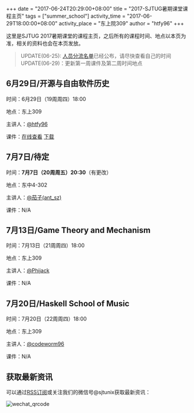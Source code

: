 +++
date = "2017-06-24T20:29:00+08:00"
title = "2017-SJTUG暑期课堂课程主页"
tags = ["summer_school"]
activity_time = "2017-06-29T18:00:00+08:00"
activity_place = "东上院309"
author = "htfy96"
+++

这里是SJTUG 2017暑期课堂的课程主页，之后所有的课程时间、地点以本页为准，相关的资料也会在本页发放。

> UPDATE(06-25): [人员分流名单](/post/2017-06-25-summer-class-schedule)已经公布，请尽快查看自己的时间
> UPDATE(06-29)：更新第一周课件及第二周时间地点


## 6月29日/开源与自由软件历史
时间：6月29日（19周周四）18:00

地点：东上309

主讲人：[@htfy96](https://intmainreturn0.com)

课件：[在线查看](http://sjtug.org/sharing/2017-06-29/) [下载](https://github.com/sjtug/sharing/tree/master/2017-06-29)

## 7月7日/待定
时间：__7月7日（20周周五）20:30__（有更改）

地点：东中4-302

主讲人：[@茄子(ant_sz)](https://io-meter.com) 

课件：N/A

## 7月13日/Game Theory and Mechanism
时间：7月13日（21周周四）18:00

地点：东上309

主讲人：[@Phijack](javascript:;)

课件：N/A

## 7月20日/Haskell School of Music

时间：7月20日（22周周四）18:00

地点：东上309

主讲人：[@codeworm96](http://codeworm96.github.io)

课件：N/A

## 获取最新资讯

可以通过[RSS订阅](http://sjtug.org/tags/summer_school/index.xml)或关注我们的微信号@sjtunix获取最新资讯：

![wechat_qrcode](/images/wechat_qrcode.jpg)
